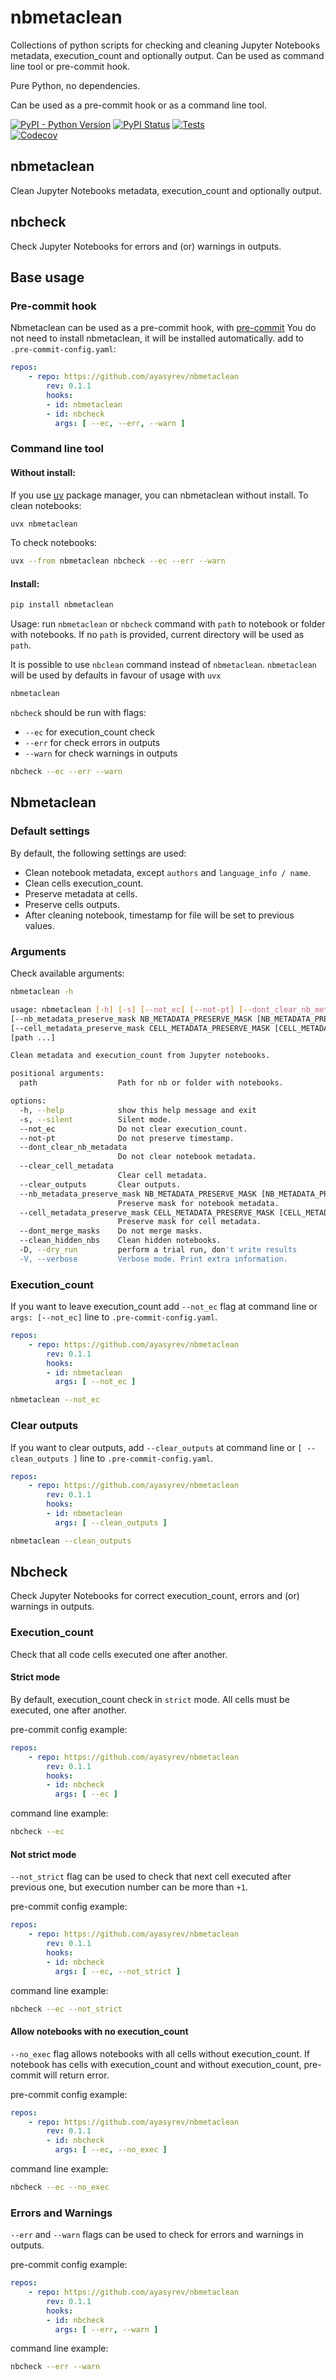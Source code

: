 # nbmetaclean
Collections of python scripts for checking and cleaning Jupyter Notebooks metadata, execution_count and optionally output.
Can be used as command line tool or pre-commit hook.


Pure Python, no dependencies.

Can be used as a pre-commit hook or as a command line tool.


[![PyPI - Python Version](https://img.shields.io/pypi/pyversions/benchmark-utils)](https://pypi.org/project/nbmetaclean/)
[![PyPI Status](https://badge.fury.io/py/nbmetaclean.svg)](https://badge.fury.io/py/nbmetaclean)
[![Tests](https://github.com/ayasyrev/nbmetaclean/workflows/Tests/badge.svg)](https://github.com/ayasyrev/nbmetaclean/actions?workflow=Tests)  
[![Codecov](https://codecov.io/gh/ayasyrev/nbmetaclean/branch/main/graph/badge.svg)](https://codecov.io/gh/ayasyrev/nbmetaclean)

## nbmetaclean

Clean Jupyter Notebooks metadata, execution_count and optionally output.

## nbcheck
Check Jupyter Notebooks for errors and (or) warnings in outputs.


## Base usage

### Pre-commit hook
Nbmetaclean can be used as a pre-commit hook, with [pre-commit](https://pre-commit.com/pre-commit)
You do not need to install nbmetaclean, it will be installed automatically.
add to `.pre-commit-config.yaml`:
```yaml
repos:
    - repo: https://github.com/ayasyrev/nbmetaclean
        rev: 0.1.1
        hooks:
        - id: nbmetaclean
        - id: nbcheck
          args: [ --ec, --err, --warn ]
```



### Command line tool

#### Without install:
If you use [uv](https://github.com/astral-sh/uv) package manager, you can nbmetaclean without install.
To clean notebooks:
```bash
uvx nbmetaclean
```
To check notebooks:
```bash
uvx --from nbmetaclean nbcheck --ec --err --warn
```

####  Install:
```bash
pip install nbmetaclean
```

Usage:
run `nbmetaclean` or `nbcheck` command with `path` to notebook or folder with notebooks.
If no `path` is provided, current directory will be used as `path`.

It is possible to use `nbclean` command instead of `nbmetaclean`.
`nbmetaclean` will be used by defaults in favour of usage with `uvx`



```bash
nbmetaclean
```

`nbcheck` should be run with flags:
- `--ec` for execution_count check
- `--err` for check errors in outputs
- `--warn` for check warnings in outputs
```bash
nbcheck --ec --err --warn
```


## Nbmetaclean
### Default settings
By default, the following settings are used:

- Clean notebook metadata, except `authors` and `language_info / name`.
- Clean cells execution_count.
- Preserve metadata at  cells.
- Preserve cells outputs.
- After cleaning notebook, timestamp for file will be set to previous values.






### Arguments
Check available arguments:

```bash
nbmetaclean -h

usage: nbmetaclean [-h] [-s] [--not_ec] [--not-pt] [--dont_clear_nb_metadata] [--clear_cell_metadata] [--clear_outputs]
[--nb_metadata_preserve_mask NB_METADATA_PRESERVE_MASK [NB_METADATA_PRESERVE_MASK ...]]
[--cell_metadata_preserve_mask CELL_METADATA_PRESERVE_MASK [CELL_METADATA_PRESERVE_MASK ...]] [--dont_merge_masks] [--clean_hidden_nbs] [-D] [-V]
[path ...]

Clean metadata and execution_count from Jupyter notebooks.

positional arguments:
  path                  Path for nb or folder with notebooks.

options:
  -h, --help            show this help message and exit
  -s, --silent          Silent mode.
  --not_ec              Do not clear execution_count.
  --not-pt              Do not preserve timestamp.
  --dont_clear_nb_metadata
                        Do not clear notebook metadata.
  --clear_cell_metadata
                        Clear cell metadata.
  --clear_outputs       Clear outputs.
  --nb_metadata_preserve_mask NB_METADATA_PRESERVE_MASK [NB_METADATA_PRESERVE_MASK ...]
                        Preserve mask for notebook metadata.
  --cell_metadata_preserve_mask CELL_METADATA_PRESERVE_MASK [CELL_METADATA_PRESERVE_MASK ...]
                        Preserve mask for cell metadata.
  --dont_merge_masks    Do not merge masks.
  --clean_hidden_nbs    Clean hidden notebooks.
  -D, --dry_run         perform a trial run, don't write results
  -V, --verbose         Verbose mode. Print extra information.
```

### Execution_count
If you want to leave execution_count add `--not_ec` flag at command line or `args: [--not_ec]` line to `.pre-commit-config.yaml`.

```yaml
repos:
    - repo: https://github.com/ayasyrev/nbmetaclean
        rev: 0.1.1
        hooks:
        - id: nbmetaclean
          args: [ --not_ec ]
```

```bash
nbmetaclean --not_ec
```

### Clear outputs
If you want to clear outputs, add `--clear_outputs` at command line or `[ --clean_outputs ]` line to `.pre-commit-config.yaml`.
```yaml
repos:
    - repo: https://github.com/ayasyrev/nbmetaclean
        rev: 0.1.1
        hooks:
        - id: nbmetaclean
          args: [ --clean_outputs ]
```

```bash
nbmetaclean --clean_outputs
```

## Nbcheck
Check Jupyter Notebooks for correct execution_count, errors and (or) warnings in outputs.

### Execution_count
Check that all code cells executed one after another.

#### Strict mode
By default, execution_count check in `strict` mode.
All cells must be executed, one after another.

pre-commit config example:
```yaml
repos:
    - repo: https://github.com/ayasyrev/nbmetaclean
        rev: 0.1.1
        hooks:
        - id: nbcheck
          args: [ --ec ]
```

command line example:
```bash
nbcheck --ec
```

#### Not strict mode
`--not_strict` flag can be used to check that next cell executed after previous one, but execution number can be more than `+1`.

pre-commit config example:
```yaml
repos:
    - repo: https://github.com/ayasyrev/nbmetaclean
        rev: 0.1.1
        hooks:
        - id: nbcheck
          args: [ --ec, --not_strict ]
```

command line example:
```bash
nbcheck --ec --not_strict
```

#### Allow notebooks with no execution_count

`--no_exec` flag allows notebooks with all cells without execution_count.
If notebook has cells with execution_count and without execution_count, pre-commit will return error.

pre-commit config example:
```yaml
repos:
    - repo: https://github.com/ayasyrev/nbmetaclean
        rev: 0.1.1
        - id: nbcheck
          args: [ --ec, --no_exec ]
```

command line example:
```bash
nbcheck --ec --no_exec
```



### Errors and Warnings

`--err` and `--warn` flags can be used to check for errors and warnings in outputs.

pre-commit config example:
```yaml
repos:
    - repo: https://github.com/ayasyrev/nbmetaclean
        rev: 0.1.1
        hooks:
        - id: nbcheck
          args: [ --err, --warn ]
```

command line example:
```bash
nbcheck --err --warn
```

